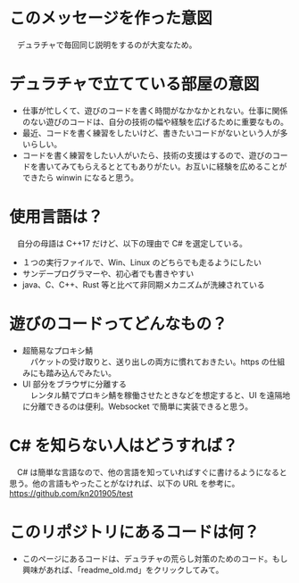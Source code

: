 # このメッセージを作った意図
　デュラチャで毎回同じ説明をするのが大変なため。

# デュラチャで立てている部屋の意図
* 仕事が忙しくて、遊びのコードを書く時間がなかなかとれない。仕事に関係のない遊びのコードは、自分の技術の幅や経験を広げるために重要なもの。
* 最近、コードを書く練習をしたいけど、書きたいコードがないという人が多いらしい。
* コードを書く練習をしたい人がいたら、技術の支援はするので、遊びのコードを書いてみてもらえるととてもありがたい。お互いに経験を広めることができたら winwin になると思う。 

# 使用言語は？
　自分の母語は C++17 だけど、以下の理由で C# を選定している。
* １つの実行ファイルで、Win、Linux のどちらでも走るようにしたい
* サンデープログラマーや、初心者でも書きやすい
* java、C、C++、Rust 等と比べて非同期メカニズムが洗練されている

# 遊びのコードってどんなもの？
* 超簡易なプロキシ鯖<br>
　パケットの受け取りと、送り出しの両方に慣れておきたい。https の仕組みにも踏み込んでみたい。
* UI 部分をブラウザに分離する<BR>
　レンタル鯖でプロキシ鯖を稼働させたときなどを想定すると、UI を遠隔地に分離できるのは便利。Websocket で簡単に実装できると思う。

# C# を知らない人はどうすれば？
　C# は簡単な言語なので、他の言語を知っていればすぐに書けるようになると思う。他の言語もやったことがなければ、以下の URL を参考に。<br>
https://github.com/kn201905/test

# このリポジトリにあるコードは何？
* このページにあるコードは、デュラチャの荒らし対策のためのコード。もし興味があれば、「readme_old.md」をクリックしてみて。
